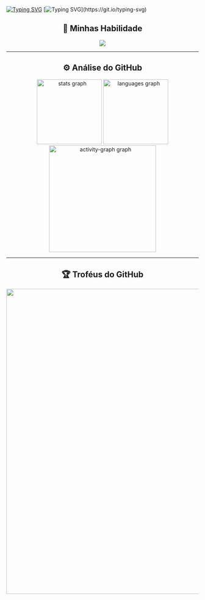 [![Typing SVG](https://readme-typing-svg.demolab.com?font=Fira+Code&weight=100&size=30&duration=3000&pause=3000&center=true&vCenter=true&width=1000&height=60&lines=Ol%C3%A1%2C+me+chamo+Daniel+%F0%9F%91%8B)](https://git.io/typing-svg)
[![Typing SVG](https://readme-typing-svg.demolab.com?font=Fira+Code&weight=100&size=30&duration=3000&pause=3000&center=true&vCenter=true&width=1000&height=60&lines=Bem+vindo+ao+meu+perfil+do+GitHub!)](https://git.io/typing-svg)

<h2 align="center">🚀 Minhas Habilidade</h2>

<p align="center">
  <a href="https://skillicons.dev">
    <img src="https://skillicons.dev/icons?i=git,github,mysql,py" />
  </a>
</p>

---

<h2 align="center">⚙️ Análise do GitHub</h2>

<div align="center">
  <img src="https://github-readme-stats.vercel.app/api?username=daniellisboag&show_icons=true&include_all_commits=true&disable_animations=false&theme=dark&locale=pt-br&hide_border=false&rank_icon=github" height="170" alt="stats graph"  />
  <img src="https://github-readme-stats.vercel.app/api/top-langs?username=daniellisboag&locale=pt-br&hide_title=false&layout=compact&card_width=320&langs_count=5&theme=dark&hide_border=false&custom_title=Linguagens%20mais%20Usadas" height="170" alt="languages graph"  />
  <img src="https://github-readme-activity-graph.vercel.app/graph?username=daniellisboag&area=true&hide_border=false&hide_title=true&theme=gotham" height="280" alt="activity-graph graph"  />
</div>

---

<h2 align="center">🏆 Troféus do GitHub</h2>

<p align="center">
  <a
    href="https://github.com/ryo-ma/github-profile-trophy"
    title="repositório de troféus"
  >
    <img
      width="800"
      src="https://github-profile-trophy.vercel.app/?username=daniellisboag&column=8&theme=onedark&no-frame=false&no-bg=false"
    />
  </a>
</p>
